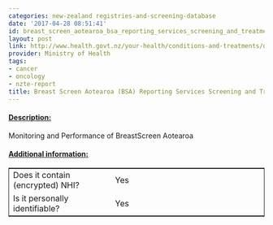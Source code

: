 ```yaml
---
categories: new-zealand registries-and-screening-database
date: '2017-04-28 08:51:41'
id: breast_screen_aotearoa_bsa_reporting_services_screening_and_treatment_data
layout: post
link: http://www.health.govt.nz/your-health/conditions-and-treatments/diseases-and-illnesses/breast-cancer
provider: Ministry of Health
tags:
- cancer
- oncology
- nzte-report
title: Breast Screen Aotearoa (BSA) Reporting Services Screening and Treatment Data
---
```



 <h4> <u>Description:</u> </h4>
Monitoring and Performance of BreastScreen Aotearoa
 <h4> <u>Additional information:</u> </h4>
 <table style="border: 1px solid">
 <tr> <td width="40%"> Does it contain (encrypted) NHI? </td> <td>Yes</td> </tr>
 <tr> <td width="40%"> Is it personally identifiable? </td> <td>Yes</td> </tr>
 </table>